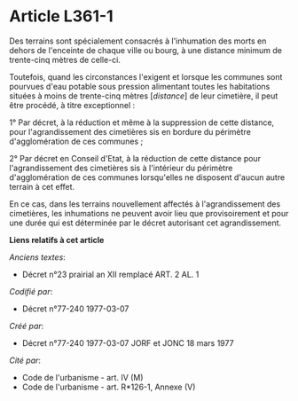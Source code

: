 # Article L361-1

Des terrains sont spécialement consacrés à l'inhumation des morts en dehors de l'enceinte de chaque ville ou bourg, à une
distance minimum de trente-cinq mètres de celle-ci. 

Toutefois, quand les circonstances l'exigent et lorsque les communes sont pourvues d'eau potable sous pression alimentant
toutes les habitations situées à moins de trente-cinq mètres [*distance*] de leur cimetière, il peut être procédé, à titre
exceptionnel :

1° Par décret, à la réduction et même à la suppression de cette distance, pour l'agrandissement des cimetières sis en bordure
du périmètre d'agglomération de ces communes ; 

2° Par décret en Conseil d'Etat, à la réduction de cette distance pour l'agrandissement des cimetières sis à l'intérieur du
périmètre d'agglomération de ces communes lorsqu'elles ne disposent d'aucun autre terrain à cet effet. 

En ce cas, dans les terrains nouvellement affectés à l'agrandissement des cimetières, les inhumations ne peuvent avoir lieu
que provisoirement et pour une durée qui est déterminée par le décret autorisant cet agrandissement.

**Liens relatifs à cet article**

_Anciens textes_:

  - Décret n°23 prairial an XII remplacé ART. 2 AL. 1

_Codifié par_:

  - Décret n°77-240 1977-03-07

_Créé par_:

  - Décret n°77-240 1977-03-07 JORF et JONC 18 mars 1977

_Cité par_:

  - Code de l'urbanisme - art. IV (M)
  - Code de l'urbanisme - art. R*126-1, Annexe (V)
